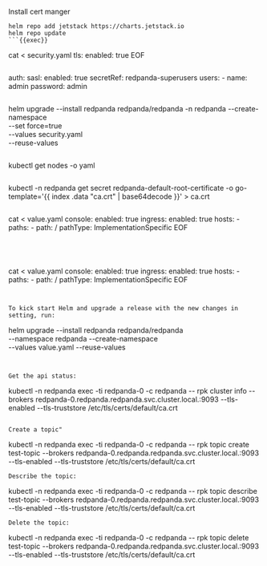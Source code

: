 Install cert manger
```
helm repo add jetstack https://charts.jetstack.io
helm repo update
```{{exec}}

```
cat <<EOF > security.yaml
tls:
  enabled: true
EOF
```{{exec}}

```
auth:
  sasl:
    enabled: true
    secretRef: redpanda-superusers
    users:
      - name: admin
        password: admin
```

```
helm upgrade --install redpanda redpanda/redpanda -n redpanda --create-namespace \
  --set force=true \
  --values security.yaml \
  --reuse-values 
```{{exec}}

```
kubectl get nodes -o yaml
```{{exec}}

```
kubectl -n redpanda get secret redpanda-default-root-certificate -o go-template='{{ index .data "ca.crt" | base64decode }}' > ca.crt
```{{exec}}

```
cat <<EOF > value.yaml
console:
  enabled: true
  ingress:
    enabled: true
    hosts:
    - paths:
        - path: /
          pathType: ImplementationSpecific
EOF
```{{exec}}




```
cat <<EOF > value.yaml
console:
  enabled: true
  ingress:
    enabled: true
    hosts:
    - paths:
        - path: /
          pathType: ImplementationSpecific
EOF
```{{exec}}


To kick start Helm and upgrade a release with the new changes in setting, run:

```
helm upgrade --install redpanda redpanda/redpanda \
    --namespace redpanda --create-namespace \
    --values value.yaml --reuse-values

```{{exec}}


Get the api status:
```
 kubectl -n redpanda exec -ti redpanda-0 -c redpanda -- rpk cluster info --brokers redpanda-0.redpanda.redpanda.svc.cluster.local.:9093 --tls-enabled --tls-truststore /etc/tls/certs/default/ca.crt 
```{{exec}}

Create a topic"
```
  kubectl -n redpanda exec -ti redpanda-0 -c redpanda -- rpk topic create test-topic --brokers redpanda-0.redpanda.redpanda.svc.cluster.local.:9093 --tls-enabled --tls-truststore /etc/tls/certs/default/ca.crt 
```{{exec}}
Describe the topic:
```
  kubectl -n redpanda exec -ti redpanda-0 -c redpanda -- rpk topic describe test-topic --brokers redpanda-0.redpanda.redpanda.svc.cluster.local.:9093 --tls-enabled --tls-truststore /etc/tls/certs/default/ca.crt 
```{{exec}}
Delete the topic:
```
  kubectl -n redpanda exec -ti redpanda-0 -c redpanda -- rpk topic delete test-topic --brokers redpanda-0.redpanda.redpanda.svc.cluster.local.:9093 --tls-enabled --tls-truststore /etc/tls/certs/default/ca.crt
```{{exec}}